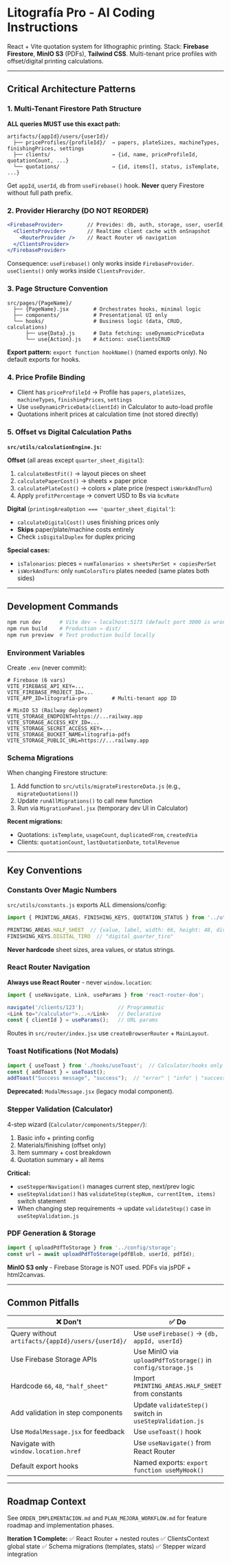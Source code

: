 # Litografía Pro - AI Coding Instructions

React + Vite quotation system for lithographic printing. Stack: **Firebase Firestore**, **MinIO S3** (PDFs), **Tailwind CSS**. Multi-tenant price profiles with offset/digital printing calculations.

---

## Critical Architecture Patterns

### 1. Multi-Tenant Firestore Path Structure
**ALL queries MUST use this exact path:**
```
artifacts/{appId}/users/{userId}/
  ├── priceProfiles/{profileId}/  → papers, plateSizes, machineTypes, finishingPrices, settings
  ├── clients/                    → {id, name, priceProfileId, quotationCount, ...}
  └── quotations/                 → {id, items[], status, isTemplate, ...}
```
Get `appId`, `userId`, `db` from `useFirebase()` hook. **Never** query Firestore without full path prefix.

### 2. Provider Hierarchy (DO NOT REORDER)
```jsx
<FirebaseProvider>        // Provides: db, auth, storage, user, userId, appId
  <ClientsProvider>       // Realtime client cache with onSnapshot
    <RouterProvider />    // React Router v6 navigation
  </ClientsProvider>
</FirebaseProvider>
```
Consequence: `useFirebase()` only works inside `FirebaseProvider`. `useClients()` only works inside `ClientsProvider`.

### 3. Page Structure Convention
```
src/pages/{PageName}/
  ├── {PageName}.jsx        # Orchestrates hooks, minimal logic
  ├── components/           # Presentational UI only
  └── hooks/                # Business logic (data, CRUD, calculations)
      ├── use{Data}.js      # Data fetching: useDynamicPriceData
      └── use{Action}.js    # Actions: useClientsCRUD
```
**Export pattern:** `export function hookName()` (named exports only). No default exports for hooks.

### 4. Price Profile Binding
- Client has `priceProfileId` → Profile has `papers`, `plateSizes`, `machineTypes`, `finishingPrices`, `settings`
- Use `useDynamicPriceData(clientId)` in Calculator to auto-load profile
- Quotations inherit prices at calculation time (not stored directly)

### 5. Offset vs Digital Calculation Paths
**`src/utils/calculationEngine.js`:**

**Offset** (all areas except `quarter_sheet_digital`):
1. `calculateBestFit()` → layout pieces on sheet
2. `calculatePaperCost()` → sheets × paper price
3. `calculatePlateCost()` → colors × plate price (respect `isWorkAndTurn`)
4. Apply `profitPercentage` → convert USD to Bs via `bcvRate`

**Digital** (`printingAreaOption === 'quarter_sheet_digital'`):
- `calculateDigitalCost()` uses finishing prices only
- **Skips** paper/plate/machine costs entirely
- Check `isDigitalDuplex` for duplex pricing

**Special cases:**
- `isTalonarios`: pieces = `numTalonarios × sheetsPerSet × copiesPerSet`
- `isWorkAndTurn`: only `numColorsTiro` plates needed (same plates both sides)

---

## Development Commands

```bash
npm run dev      # Vite dev → localhost:5173 (default port 3000 is wrong)
npm run build    # Production → dist/
npm run preview  # Test production build locally
```

### Environment Variables
Create `.env` (never commit):
```env
# Firebase (6 vars)
VITE_FIREBASE_API_KEY=...
VITE_FIREBASE_PROJECT_ID=...
VITE_APP_ID=litografia-pro        # Multi-tenant app ID

# MinIO S3 (Railway deployment)
VITE_STORAGE_ENDPOINT=https://...railway.app
VITE_STORAGE_ACCESS_KEY_ID=...
VITE_STORAGE_SECRET_ACCESS_KEY=...
VITE_STORAGE_BUCKET_NAME=litografia-pdfs
VITE_STORAGE_PUBLIC_URL=https://...railway.app
```

### Schema Migrations
When changing Firestore structure:
1. Add function to `src/utils/migrateFirestoreData.js` (e.g., `migrateQuotations()`)
2. Update `runAllMigrations()` to call new function
3. Run via `MigrationPanel.jsx` (temporary dev UI in Calculator)

**Recent migrations:**
- Quotations: `isTemplate`, `usageCount`, `duplicatedFrom`, `createdVia`
- Clients: `quotationCount`, `lastQuotationDate`, `totalRevenue`

---

## Key Conventions

### Constants Over Magic Numbers
`src/utils/constants.js` exports ALL dimensions/config:
```javascript
import { PRINTING_AREAS, FINISHING_KEYS, QUOTATION_STATUS } from '../utils/constants';

PRINTING_AREAS.HALF_SHEET  // {value, label, width: 66, height: 48, divisor: 2, ...}
FINISHING_KEYS.DIGITAL_TIRO  // "digital_quarter_tiro"
```
**Never hardcode** sheet sizes, area values, or status strings.

### React Router Navigation
**Always use React Router** - never `window.location`:
```javascript
import { useNavigate, Link, useParams } from 'react-router-dom';

navigate('/clients/123');           // Programmatic
<Link to="/calculator">...</Link>   // Declarative
const { clientId } = useParams();   // URL params
```
Routes in `src/router/index.jsx` use `createBrowserRouter` + `MainLayout`.

### Toast Notifications (Not Modals)
```javascript
import { useToast } from './hooks/useToast';  // Calculator/hooks only
const { addToast } = useToast();
addToast("Success message", "success");  // "error" | "info" | "success"
```
**Deprecated:** `ModalMessage.jsx` (legacy modal component).

### Stepper Validation (Calculator)
4-step wizard (`Calculator/components/Stepper/`):
1. Basic info + printing config
2. Materials/finishing (offset only)
3. Item summary + cost breakdown
4. Quotation summary + all items

**Critical:**
- `useStepperNavigation()` manages current step, next/prev logic
- `useStepValidation()` has `validateStep(stepNum, currentItem, items)` switch statement
- When changing step requirements → update `validateStep()` case in `useStepValidation.js`

### PDF Generation & Storage
```javascript
import { uploadPdfToStorage } from '../config/storage';
const url = await uploadPdfToStorage(pdfBlob, userId, pdfId);
```
**MinIO S3 only** - Firebase Storage is NOT used. PDFs via jsPDF + html2canvas.

---

## Common Pitfalls

| ❌ Don't | ✅ Do |
|---------|-------|
| Query without `artifacts/{appId}/users/{userId}/` | Use `useFirebase()` → `{db, appId, userId}` |
| Use Firebase Storage APIs | Use MinIO via `uploadPdfToStorage()` in `config/storage.js` |
| Hardcode `66`, `48`, `"half_sheet"` | Import `PRINTING_AREAS.HALF_SHEET` from constants |
| Add validation in step components | Update `validateStep()` switch in `useStepValidation.js` |
| Use `ModalMessage.jsx` for feedback | Use `useToast()` hook |
| Navigate with `window.location.href` | Use `useNavigate()` from React Router |
| Default export hooks | Named exports: `export function useMyHook()` |

---

## Roadmap Context
See `ORDEN_IMPLEMENTACION.md` and `PLAN_MEJORA_WORKFLOW.md` for feature roadmap and implementation phases.

**Iteration 1 Complete:**
✅ React Router + nested routes
✅ ClientsContext global state
✅ Schema migrations (templates, stats)
✅ Stepper wizard integration
